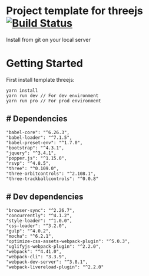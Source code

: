 # Project template for threejs  [![Build Status](https://travis-ci.com/oneorthomedical/template_threejs_project.svg?token=z2z37MU8Mwoexqm75nLu&branch=master)](https://travis-ci.com/oneorthomedical/template_threejs_project)

Install from git on your local server


#  Getting Started
First install template threejs:

    yarn install
    yarn run dev // For dev environment
    yarn run pro // For prod environment 

## # Dependencies

    "babel-core": "^6.26.3",
    "babel-loader": "^7.1.5",
    "babel-preset-env": "^1.7.0",
    "bootstrap": "^4.3.1",
    "jquery": "^3.4.1",
    "popper.js": "^1.15.0",
    "rsvp": "^4.8.5",
    "three": "^0.109.0",
    "three-orbitcontrols": "^2.108.1",
    "three-trackballcontrols": "^0.0.8"

## # Dev dependencies
    "browser-sync": "^2.26.7",
    "concurrently": "^4.1.2",
    "style-loader": "^1.0.0",
    "css-loader": "^3.2.0",
    "gulp": "^4.0.2",
    "mocha": "^6.2.1",
    "optimize-css-assets-webpack-plugin": "^5.0.3",
    "uglifyjs-webpack-plugin": "^2.2.0",
    "webpack": "^4.41.0",
    "webpack-cli": "3.3.9",
    "webpack-dev-server": "^3.8.1",
    "webpack-livereload-plugin": "^2.2.0"
